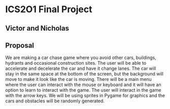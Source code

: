 # ICS2O1 Final Project
## Victor and Nicholas

## Proposal
We are making a car chase game where you avoid other cars, buildings, hydrants and occasional construction sites. The user will be able to accelerate and decelerate the car and have it change lanes. The car will stay in the same space at the bottom of the screen, but the background will move to make it look like the car is moving. There will be a main menu where the user can interact with the mouse or keyboard and it will have an option to learn to interact with the game. The user will interact in the game with the arrow keys. We will be using sprites in Pygame for graphics and the cars and obstacles will be randomly generated.
